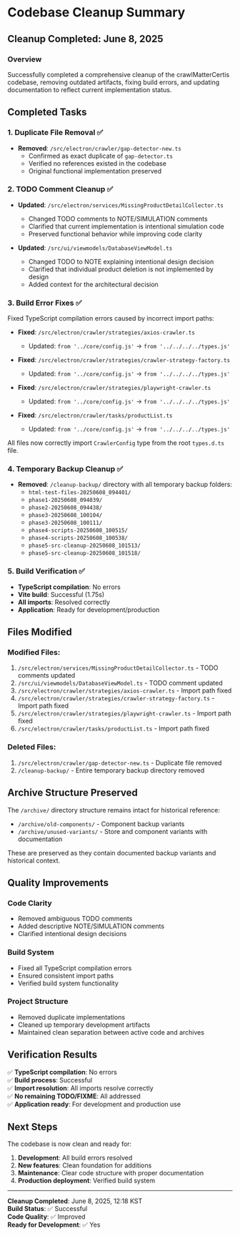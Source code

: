 # Codebase Cleanup Summary

## Cleanup Completed: June 8, 2025

### Overview
Successfully completed a comprehensive cleanup of the crawlMatterCertis codebase, removing outdated artifacts, fixing build errors, and updating documentation to reflect current implementation status.

## Completed Tasks

### 1. Duplicate File Removal ✅
- **Removed**: `/src/electron/crawler/gap-detector-new.ts`
  - Confirmed as exact duplicate of `gap-detector.ts`
  - Verified no references existed in the codebase
  - Original functional implementation preserved

### 2. TODO Comment Cleanup ✅
- **Updated**: `/src/electron/services/MissingProductDetailCollector.ts`
  - Changed TODO comments to NOTE/SIMULATION comments
  - Clarified that current implementation is intentional simulation code
  - Preserved functional behavior while improving code clarity

- **Updated**: `/src/ui/viewmodels/DatabaseViewModel.ts`
  - Changed TODO to NOTE explaining intentional design decision
  - Clarified that individual product deletion is not implemented by design
  - Added context for the architectural decision

### 3. Build Error Fixes ✅
Fixed TypeScript compilation errors caused by incorrect import paths:

- **Fixed**: `/src/electron/crawler/strategies/axios-crawler.ts`
  - Updated: `from '../core/config.js'` → `from '../../../../types.js'`

- **Fixed**: `/src/electron/crawler/strategies/crawler-strategy-factory.ts`
  - Updated: `from '../core/config.js'` → `from '../../../../types.js'`

- **Fixed**: `/src/electron/crawler/strategies/playwright-crawler.ts`
  - Updated: `from '../core/config.js'` → `from '../../../../types.js'`

- **Fixed**: `/src/electron/crawler/tasks/productList.ts`
  - Updated: `from '../core/config.js'` → `from '../../../../types.js'`

All files now correctly import `CrawlerConfig` type from the root `types.d.ts` file.

### 4. Temporary Backup Cleanup ✅
- **Removed**: `/cleanup-backup/` directory with all temporary backup folders:
  - `html-test-files-20250608_094401/`
  - `phase1-20250608_094039/`
  - `phase2-20250608_094438/`
  - `phase3-20250608_100104/`
  - `phase3-20250608_100111/`
  - `phase4-scripts-20250608_100515/`
  - `phase4-scripts-20250608_100538/`
  - `phase5-src-cleanup-20250608_101513/`
  - `phase5-src-cleanup-20250608_101518/`

### 5. Build Verification ✅
- **TypeScript compilation**: No errors
- **Vite build**: Successful (1.75s)
- **All imports**: Resolved correctly
- **Application**: Ready for development/production

## Files Modified

### Modified Files:
1. `/src/electron/services/MissingProductDetailCollector.ts` - TODO comments updated
2. `/src/ui/viewmodels/DatabaseViewModel.ts` - TODO comment updated
3. `/src/electron/crawler/strategies/axios-crawler.ts` - Import path fixed
4. `/src/electron/crawler/strategies/crawler-strategy-factory.ts` - Import path fixed
5. `/src/electron/crawler/strategies/playwright-crawler.ts` - Import path fixed
6. `/src/electron/crawler/tasks/productList.ts` - Import path fixed

### Deleted Files:
1. `/src/electron/crawler/gap-detector-new.ts` - Duplicate file removed
2. `/cleanup-backup/` - Entire temporary backup directory removed

## Archive Structure Preserved

The `/archive/` directory structure remains intact for historical reference:
- `/archive/old-components/` - Component backup variants
- `/archive/unused-variants/` - Store and component variants with documentation

These are preserved as they contain documented backup variants and historical context.

## Quality Improvements

### Code Clarity
- Removed ambiguous TODO comments
- Added descriptive NOTE/SIMULATION comments
- Clarified intentional design decisions

### Build System
- Fixed all TypeScript compilation errors
- Ensured consistent import paths
- Verified build system functionality

### Project Structure
- Removed duplicate implementations
- Cleaned up temporary development artifacts
- Maintained clean separation between active code and archives

## Verification Results

✅ **TypeScript compilation**: No errors  
✅ **Build process**: Successful  
✅ **Import resolution**: All imports resolve correctly  
✅ **No remaining TODO/FIXME**: All addressed  
✅ **Application ready**: For development and production use  

## Next Steps

The codebase is now clean and ready for:
1. **Development**: All build errors resolved
2. **New features**: Clean foundation for additions
3. **Maintenance**: Clear code structure with proper documentation
4. **Production deployment**: Verified build system

---

**Cleanup Completed**: June 8, 2025, 12:18 KST  
**Build Status**: ✅ Successful  
**Code Quality**: ✅ Improved  
**Ready for Development**: ✅ Yes  
